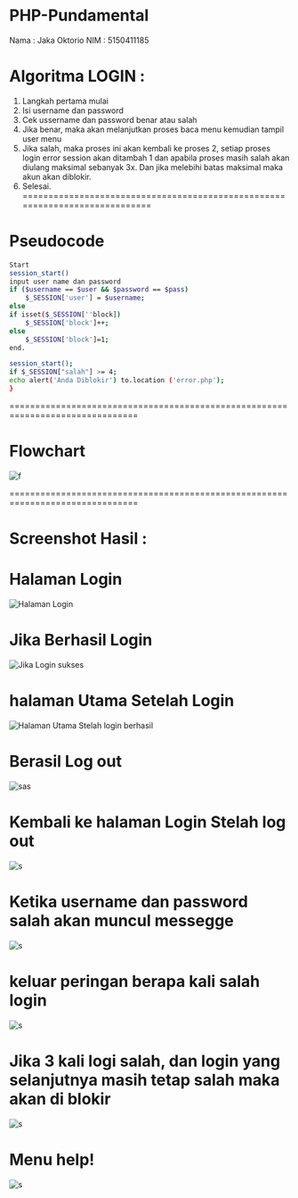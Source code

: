 # PHP-Pundamental

Nama : Jaka Oktorio
NIM  : 5150411185

# Algoritma LOGIN :

1. Langkah pertama mulai
2. Isi username dan password
3. Cek ussername dan password benar atau salah
4. Jika benar, maka akan melanjutkan proses baca menu kemudian tampil user menu
5. Jika salah, maka proses ini akan kembali ke proses 2, setiap proses login error session akan ditambah 1
dan apabila proses masih salah akan diulang maksimal sebanyak 3x.
Dan jika melebihi batas maksimal maka akun akan diblokir.
6. Selesai.
============================================================================

# Pseudocode
```sh
Start
session_start()
input user name dan password
if ($username == $user && $password == $pass)
	$_SESSION['user'] = $username;
else
if isset($_SESSION[''block])
	$_SESSION['block']++;
else
	$_SESSION['block']=1;
end.

session_start();
if $_SESSION["salah"] >= 4;
echo alert('Anda Diblokir') to.location ('error.php');
}
```
===============================================================================

# Flowchart
![f](https://github.com/JakaOktorio/PHP-Pundamental/blob/master/Login/flowchar.png)

===============================================================================

# Screenshot Hasil :

# Halaman Login

![Halaman Login](https://github.com/JakaOktorio/PHP-Pundamental/blob/master/Login/Screenshot%20hasil/Screenshot1%20halaman%20login.jpg)

# Jika Berhasil Login

![Jika Login sukses](https://github.com/JakaOktorio/PHP-Pundamental/blob/master/Login/Screenshot%20hasil/Screenshot_login%20berhasil.jpg)

# halaman Utama Setelah Login 

![Halaman Utama Stelah login berhasil](https://github.com/JakaOktorio/PHP-Pundamental/blob/master/Login/Screenshot%20hasil/Screenshot_halaman%20utama%20jika%20login%20berhasil.jpg)

# Berasil Log out

![sas](https://github.com/JakaOktorio/PHP-Pundamental/blob/master/Login/Screenshot%20hasil/Screenshot_berhasil%20log%20out.jpg)

# Kembali ke halaman Login Stelah log out

![s](https://github.com/JakaOktorio/PHP-Pundamental/blob/master/Login/Screenshot%20hasil/Screenshot_kembali%20kemenu%20login%20setelah%20selesai%20log%20out.jpg)

# Ketika username dan password salah akan muncul messegge

![s](https://github.com/JakaOktorio/PHP-Pundamental/blob/master/Login/Screenshot%20hasil/Screenshot_ketika%20username%20atau%20pasword%20salah.jpg)

# keluar peringan berapa kali salah login

![s](https://github.com/JakaOktorio/PHP-Pundamental/blob/master/Login/Screenshot%20hasil/Screenshot_keluar%20peringatan%20berapa%20kali%20salah%20login.jpg)

# Jika 3 kali logi salah, dan login yang selanjutnya masih tetap salah maka akan di blokir  

![s](https://github.com/JakaOktorio/PHP-Pundamental/blob/master/Login/Screenshot%20hasil/Screenshot_jika%20salah%203%20kalih%20login%20keempat%20salah%20maka%20di%20blokir.jpg)

# Menu help!

![s](https://github.com/JakaOktorio/PHP-Pundamental/blob/master/Login/Screenshot%20hasil/Screenshot_menu%20help.jpg)
